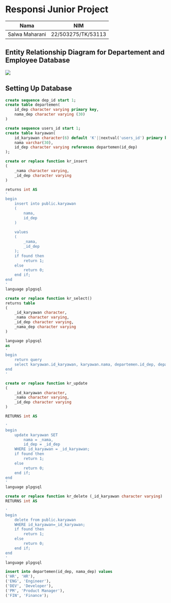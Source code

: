 # Responsi  Junior Project
|Nama | NIM|
| --- | --- |
| Salwa Maharani | 22/503275/TK/53113 |

## Entity Relationship Diagram for Departement and Employee Database
![](erd-responsi.png)

## Setting Up Database
```sql
create sequence dep_id start 1;
create table departemen(
	id_dep character varying primary key,
	nama_dep character varying (30)
)
```
``` sql
create sequence users_id start 1;
create table karyawan(
	id_karyawan character(6) default 'K'||nextval('users_id') primary key,
	nama varchar(30),
	id_dep character varying references departemen(id_dep)
);
```

``` sql
create or replace function kr_insert
(
	_nama character varying,
	_id_dep character varying
)

returns int AS
'
begin
	insert into public.karyawan
	(
		nama,
		id_dep
	)
	
	values
	(
		_nama,
		_id_dep
	);
	if found then
		return 1;
	else
		return 0;
	end if;
end
'
language plpgsql
```

``` sql
create or replace function kr_select()
returns table
(
	_id_karyawan character,
	_nama character varying,
	_id_dep character varying,
	_nama_dep character varying
)

language plpgsql
as
'
begin
	return query
	select karyawan.id_karyawan, karyawan.nama, departemen.id_dep, departemen.nama_dep FROM departemen JOIN karyawan ON karyawan.id_dep = departemen.id_dep;
end
'
```

``` sql
create or replace function kr_update
(
	_id_karyawan character,
	_nama character varying,
	_id_dep character varying
)

RETURNS int AS

'
begin
	update karyawan SET 
		nama = _nama,
		id_dep = _id_dep
	WHERE id_karyawan = _id_karyawan;
	if found then
		return 1;
	else
		return 0;
	end if;
end
'
language plpgsql
```

``` sql
create or replace function kr_delete (_id_karyawan character varying)
RETURNS int AS

'
begin
	delete from public.karyawan
	WHERE id_karyawan=_id_karyawan;
	if found then
		return 1;
	else
		return 0;
	end if;
end
'
language plpgsql
```

``` sql
insert into departemen(id_dep, nama_dep) values
('HR', 'HR'),
('ENG', 'Engineer'),
('DEV', 'Developer'),
('PM', 'Product Manager'),
('FIN', 'Finance');
```
